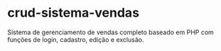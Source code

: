 # crud-sistema-vendas
Sistema de gerenciamento de vendas completo baseado em PHP com funções de login, cadastro, edição e exclusão.
